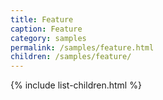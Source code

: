 ```yaml
---
title: Feature
caption: Feature
category: samples
permalink: /samples/feature.html
children: /samples/feature/
---
```


{% include list-children.html %}
